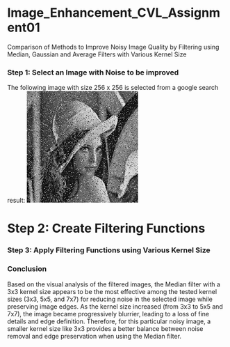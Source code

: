 # Image_Enhancement_CVL_Assignment01
Comparison of Methods to Improve Noisy Image Quality by Filtering using Median, Gaussian and Average Filters with Various Kernel Size

### Step 1: Select an Image with Noise to be improved

The following image with size 256 x 256 is selected from a google search result:
![selected_image_with_noise](selected_image.png)


# Step 2: Create Filtering Functions


### Step 3: Apply Filtering Functions using Various Kernel Size


### Conclusion

Based on the visual analysis of the filtered images, the Median filter with a 3x3 kernel size appears to be the most effective among the tested kernel sizes (3x3, 5x5, and 7x7) for reducing noise in the selected image while preserving image edges. As the kernel size increased (from 3x3 to 5x5 and 7x7), the image became progressively blurrier, leading to a loss of fine details and edge definition. Therefore, for this particular noisy image, a smaller kernel size like 3x3 provides a better balance between noise removal and edge preservation when using the Median filter.
